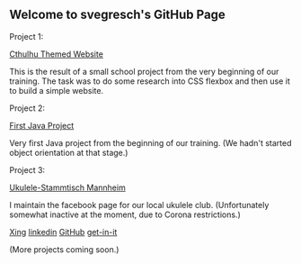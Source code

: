 ## Welcome to svegresch's GitHub Page

Project 1:

[Cthulhu Themed Website](https://svegresch.github.io/Flex-Website/)

This is the result of a small school project from the very beginning of our training. 
The task was to do some research into CSS flexbox and then use it to build a simple website. 


Project 2: 

[First Java Project](https://github.com/svegresch/The-Automated-Chaos-Mage)

Very first Java project from the beginning of our training. 
(We hadn't started object orientation at that stage.)


Project 3: 

[Ukulele-Stammtisch Mannheim](https://www.facebook.com/UkuleleMA)

I maintain the facebook page for our local ukulele club.
(Unfortunately somewhat inactive at the moment, due to Corona restrictions.)






[Xing](https://www.xing.com/profile/Svenja_Schmidtke/cv)
[linkedin](https://www.linkedin.com/in/svenjaschmidtke/)
[GitHub](https://github.com/svegresch)
[get-in-it](https://www.get-in-it.de/profil/MGKlsBkALJ9HZE2bE2UMTkj29p8zvoB4)




(More projects coming soon.)






<link rel="alternate" type="application/rss+xml"  href="{{ site.url }}/feed.xml" title="{{ site.title }}">
